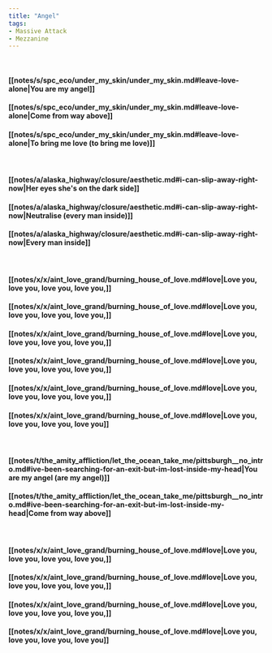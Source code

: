 ```yaml
---
title: "Angel"
tags:
- Massive Attack
- Mezzanine
---
```

&nbsp;
#### [[notes/s/spc_eco/under_my_skin/under_my_skin.md#leave-love-alone|You  are my angel]]
#### [[notes/s/spc_eco/under_my_skin/under_my_skin.md#leave-love-alone|Come from way above]]
#### [[notes/s/spc_eco/under_my_skin/under_my_skin.md#leave-love-alone|To bring me love (to bring me love)]]
&nbsp;
#### [[notes/a/alaska_highway/closure/aesthetic.md#i-can-slip-away-right-now|Her eyes  she's on the dark side]]
#### [[notes/a/alaska_highway/closure/aesthetic.md#i-can-slip-away-right-now|Neutralise  (every man inside)]]
#### [[notes/a/alaska_highway/closure/aesthetic.md#i-can-slip-away-right-now|Every man inside]]
&nbsp;
#### [[notes/x/x/aint_love_grand/burning_house_of_love.md#love|Love you, love you, love you, love you,]]
#### [[notes/x/x/aint_love_grand/burning_house_of_love.md#love|Love you, love you, love you, love you,]]
#### [[notes/x/x/aint_love_grand/burning_house_of_love.md#love|Love you, love you, love you, love you,]]
#### [[notes/x/x/aint_love_grand/burning_house_of_love.md#love|Love you, love you, love you, love you,]]
#### [[notes/x/x/aint_love_grand/burning_house_of_love.md#love|Love you, love you, love you, love you,]]
#### [[notes/x/x/aint_love_grand/burning_house_of_love.md#love|Love you, love you, love you, love you]]
&nbsp;
#### [[notes/t/the_amity_affliction/let_the_ocean_take_me/pittsburgh__no_intro.md#ive-been-searching-for-an-exit-but-im-lost-inside-my-head|You  are my angel (are my angel)]]
#### [[notes/t/the_amity_affliction/let_the_ocean_take_me/pittsburgh__no_intro.md#ive-been-searching-for-an-exit-but-im-lost-inside-my-head|Come from way above]]
&nbsp;
#### [[notes/x/x/aint_love_grand/burning_house_of_love.md#love|Love you, love you, love you, love you,]]
#### [[notes/x/x/aint_love_grand/burning_house_of_love.md#love|Love you, love you, love you, love you,]]
#### [[notes/x/x/aint_love_grand/burning_house_of_love.md#love|Love you, love you, love you, love you,]]
#### [[notes/x/x/aint_love_grand/burning_house_of_love.md#love|Love you, love you, love you, love you]]
